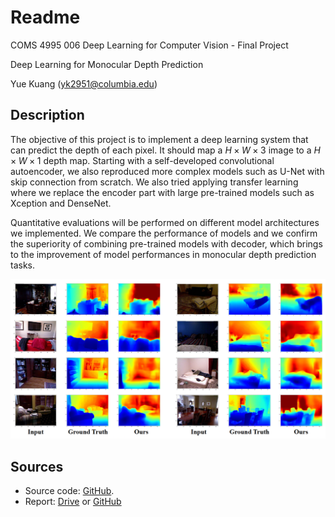 # Readme

COMS 4995 006 Deep Learning for Computer Vision - Final Project

Deep Learning for Monocular Depth Prediction

Yue Kuang (yk2951@columbia.edu)

## Description

The objective of this project is to implement a deep learning system that can predict the depth of each pixel. It should map a $H\times W\times 3$ image to a $H\times W\times 1$ depth map. Starting with a self-developed convolutional autoencoder, we also reproduced more complex models such as U-Net with skip connection from scratch. We also tried applying transfer learning where we replace the encoder part with large pre-trained models such as Xception and DenseNet.

Quantitative evaluations will be performed on different model architectures we implemented. We compare the performance of models and we confirm the superiority of combining pre-trained models with decoder, which brings to the improvement of model performances in monocular depth prediction tasks.

![Demonstration](https://github.com/kySheryl/Monocular_Depth-Prediction/blob/main/result.png)

## Sources

* Source code: [GitHub](https://github.com/kySheryl/Monocular_Depth-Prediction).
* Report: [Drive](https://drive.google.com/file/d/1QdNO7_ODcYgqMkundIMso1Cf99aWWLls/view?usp=sharing) or [GitHub](https://github.com/kySheryl/Monocular_Depth-Prediction/blob/main/report.pdf)

